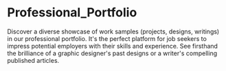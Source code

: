 # Professional_Portfolio
Discover a diverse showcase of work samples (projects, designs, writings) in our professional portfolio. It's the perfect platform for job seekers to impress potential employers with their skills and experience. See firsthand the brilliance of a graphic designer's past designs or a writer's compelling published articles.
